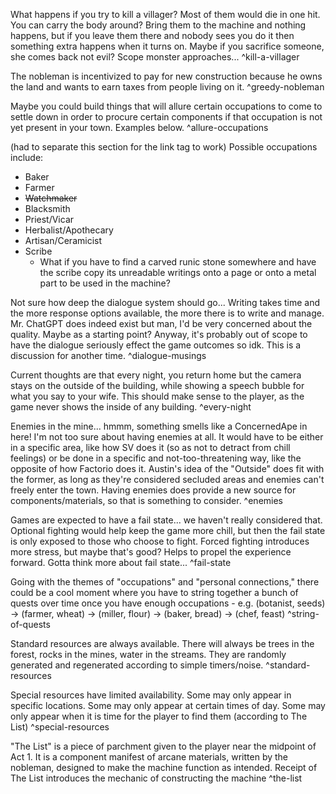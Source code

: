What happens if you try to kill a villager? Most of them would die in one hit. You can carry the body around? Bring them to the machine and nothing happens, but if you leave them there and nobody sees you do it then something extra happens when it turns on. Maybe if you sacrifice someone, she comes back not evil? Scope monster approaches... ^kill-a-villager


The nobleman is incentivized to pay for new construction because he owns the land and wants to earn taxes from people living on it. ^greedy-nobleman


Maybe you could build things that will allure certain occupations to come to settle down in order to procure certain components if that occupation is not yet present in your town. Examples below. ^allure-occupations

(had to separate this section for the link tag to work)
Possible occupations include:
- Baker
- Farmer
- ~~Watchmaker~~
- Blacksmith
- Priest/Vicar
- Herbalist/Apothecary
- Artisan/Ceramicist
- Scribe
	- What if you have to find a carved runic stone somewhere and have the scribe copy its unreadable writings onto a page or onto a metal part to be used in the machine?


Not sure how deep the dialogue system should go... Writing takes time and the more response options available, the more there is to write and manage. Mr. ChatGPT does indeed exist but man, I'd be very concerned about the quality. Maybe as a starting point? Anyway, it's probably out of scope to have the dialogue seriously effect the game outcomes so idk. This is a discussion for another time. ^dialogue-musings


Current thoughts are that every night, you return home but the camera stays on the outside of the building, while showing a speech bubble for what you say to your wife. This should make sense to the player, as the game never shows the inside of any building. ^every-night


Enemies in the mine... hmmm, something smells like a ConcernedApe in here! I'm not too sure about having enemies at all. It would have to be either in a specific area, like how SV does it (so as not to detract from chill feelings) or be done in a specific and not-too-threatening way, like the opposite of how Factorio does it. Austin's idea of the "Outside" does fit with the former, as long as they're considered secluded areas and enemies can't freely enter the town. Having enemies does provide a new source for components/materials, so that is something to consider. ^enemies


Games are expected to have a fail state... we haven't really considered that. Optional fighting would help keep the game more chill, but then the fail state is only exposed to those who choose to fight. Forced fighting introduces more stress, but maybe that's good? Helps to propel the experience forward. Gotta think more about fail state... ^fail-state


Going with the themes of "occupations" and "personal connections," there could be a cool moment where you have to string together a bunch of quests over time once you have enough occupations - e.g. (botanist, seeds) -> (farmer, wheat) -> (miller, flour) -> (baker, bread) -> (chef, feast) ^string-of-quests


Standard resources are always available. There will always be trees in the forest, rocks in the mines, water in the streams. They are randomly generated and regenerated according to simple timers/noise. ^standard-resources


Special resources have limited availability. Some may only appear in specific locations. Some may only appear at certain times of day. Some may only appear when it is time for the player to find them (according to The List) ^special-resources


"The List" is a piece of parchment given to the player near the midpoint of Act 1. It is a component manifest of arcane materials, written by the nobleman, designed to make the machine function as intended. Receipt of The List introduces the mechanic of constructing the machine ^the-list


